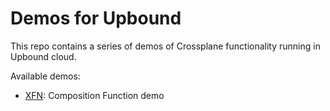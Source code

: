 # Demos for Upbound

This repo contains a series of demos of Crossplane functionality running in Upbound cloud.

Available demos:

* [XFN](./xfn): Composition Function demo